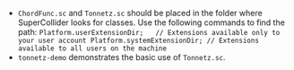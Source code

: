 - `ChordFunc.sc` and `Tonnetz.sc` should be placed in the folder where SuperCollider looks for classes. Use the following commands to find the path:
`Platform.userExtensionDir;   // Extensions available only to your user account
Platform.systemExtensionDir; // Extensions available to all users on the machine`
- `tonnetz-demo` demonstrates the basic use of `Tonnetz.sc`.
